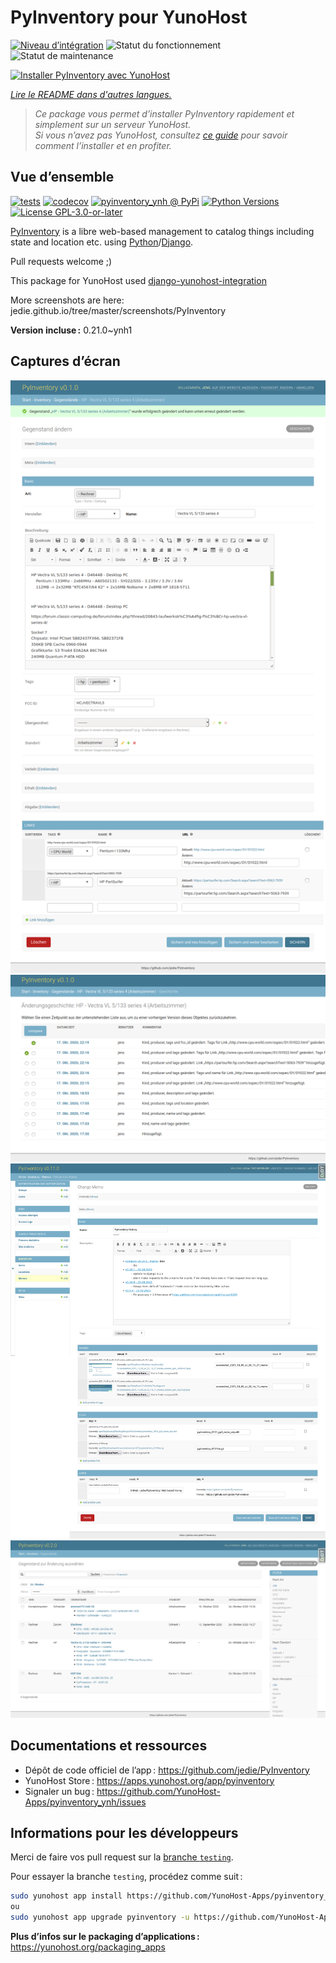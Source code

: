 <!--
Nota bene : ce README est automatiquement généré par <https://github.com/YunoHost/apps/tree/master/tools/readme_generator>
Il NE doit PAS être modifié à la main.
-->

# PyInventory pour YunoHost

[![Niveau d’intégration](https://apps.yunohost.org/badge/integration/pyinventory)](https://ci-apps.yunohost.org/ci/apps/pyinventory/)
![Statut du fonctionnement](https://apps.yunohost.org/badge/state/pyinventory)
![Statut de maintenance](https://apps.yunohost.org/badge/maintained/pyinventory)

[![Installer PyInventory avec YunoHost](https://install-app.yunohost.org/install-with-yunohost.svg)](https://install-app.yunohost.org/?app=pyinventory)

*[Lire le README dans d'autres langues.](./ALL_README.md)*

> *Ce package vous permet d’installer PyInventory rapidement et simplement sur un serveur YunoHost.*  
> *Si vous n’avez pas YunoHost, consultez [ce guide](https://yunohost.org/install) pour savoir comment l’installer et en profiter.*

## Vue d’ensemble

[![tests](https://github.com/YunoHost-Apps/pyinventory_ynh/actions/workflows/tests.yml/badge.svg?branch=main)](https://github.com/YunoHost-Apps/pyinventory_ynh/actions/workflows/tests.yml)
[![codecov](https://codecov.io/github/jedie/pyinventory_ynh/branch/main/graph/badge.svg)](https://app.codecov.io/github/jedie/pyinventory_ynh)
[![pyinventory_ynh @ PyPi](https://img.shields.io/pypi/v/pyinventory_ynh?label=pyinventory_ynh%20%40%20PyPi)](https://pypi.org/project/pyinventory_ynh/)
[![Python Versions](https://img.shields.io/pypi/pyversions/pyinventory_ynh)](https://github.com/YunoHost-Apps/pyinventory_ynh/blob/main/pyproject.toml)
[![License GPL-3.0-or-later](https://img.shields.io/pypi/l/pyinventory_ynh)](https://github.com/YunoHost-Apps/pyinventory_ynh/blob/main/LICENSE)

[PyInventory](https://github.com/jedie/PyInventory) is a libre web-based management to catalog things including state and location etc. using [Python](https://www.python.org/)/[Django](https://www.djangoproject.com/).

Pull requests welcome ;)

This package for YunoHost used [django-yunohost-integration](https://github.com/YunoHost-Apps/django_yunohost_integration)

More screenshots are here: jedie.github.io/tree/master/screenshots/PyInventory


**Version incluse :** 0.21.0~ynh1

## Captures d’écran

![Capture d’écran de PyInventory](./doc/screenshots/pyinventory_v010_screenshot_2.png)
![Capture d’écran de PyInventory](./doc/screenshots/pyinventory_v010_screenshot_3.png)
![Capture d’écran de PyInventory](./doc/screenshots/pyinventory_v0110_screenshot_memo_1.png)
![Capture d’écran de PyInventory](./doc/screenshots/pyinventory_v020_screenshot_1.png)

## Documentations et ressources

- Dépôt de code officiel de l’app : <https://github.com/jedie/PyInventory>
- YunoHost Store : <https://apps.yunohost.org/app/pyinventory>
- Signaler un bug : <https://github.com/YunoHost-Apps/pyinventory_ynh/issues>

## Informations pour les développeurs

Merci de faire vos pull request sur la [branche `testing`](https://github.com/YunoHost-Apps/pyinventory_ynh/tree/testing).

Pour essayer la branche `testing`, procédez comme suit :

```bash
sudo yunohost app install https://github.com/YunoHost-Apps/pyinventory_ynh/tree/testing --debug
ou
sudo yunohost app upgrade pyinventory -u https://github.com/YunoHost-Apps/pyinventory_ynh/tree/testing --debug
```

**Plus d’infos sur le packaging d’applications :** <https://yunohost.org/packaging_apps>
